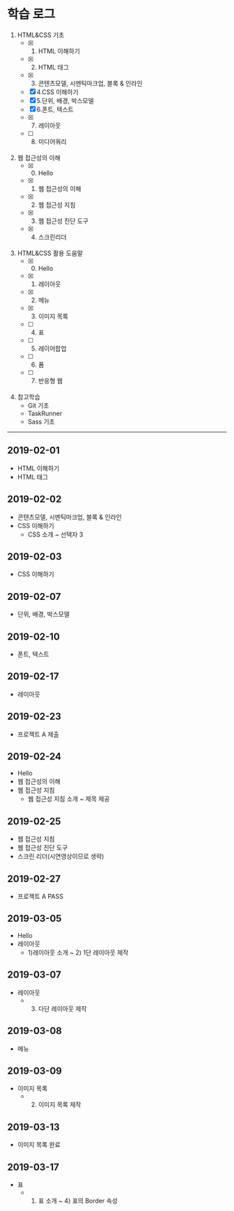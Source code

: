 # 학습 로그
1. HTML&CSS 기초
    - [x] 1. HTML 이해하기
    - [x] 2. HTML 태그
    - [x] 3. 콘텐츠모델, 시멘틱마크업, 블록 & 인라인
    - [x] 4.CSS 이해하기
    - [x] 5.단위, 배경, 박스모델
    - [x] 6.폰트, 텍스트
    - [x] 7. 레이아웃
    - [ ] 8. 미디어쿼리
<br><br>
2. 웹 접근성의 이해 
    - [x] 0. Hello
    - [x] 1. 웹 접근성의 이해
    - [x] 2. 웹 접근성 지침
    - [x] 3. 웹 접근성 진단 도구
    - [x] 4. 스크린리더
<br><br>
3. HTML&CSS 활용 도움말
    - [x] 0. Hello
    - [x] 1. 레이아웃
    - [x] 2. 메뉴
    - [x] 3. 이미지 목록
    - [ ] 4. 표
    - [ ] 5. 레이어팝업
    - [ ] 6. 폼
    - [ ] 7. 반응형 웹
<br><br>
4. 참고학습
    - Git 기초
    - TaskRunner
    - Sass 기초

---

## 2019-02-01
- HTML 이해하기
- HTML 태그

## 2019-02-02
- 콘텐츠모델, 시멘틱마크업, 블록 & 인라인 
- CSS 이해하기
    - CSS 소개 ~ 선택자 3

## 2019-02-03
- CSS 이해하기 

## 2019-02-07
- 단위, 배경, 박스모델

## 2019-02-10
- 폰트, 텍스트

## 2019-02-17
- 레이아웃

## 2019-02-23
- 프로젝트 A 제출

## 2019-02-24
- Hello
- 웹 접근성의 이해
- 웹 접근성 지침
    - 웹 접근성 지침 소개 ~ 제목 제공 

## 2019-02-25
- 웹 접근성 지침
- 웹 접근성 진단 도구
- 스크린 리더(시연영상이므로 생략)

## 2019-02-27
- 프로젝트 A PASS

## 2019-03-05
- Hello
- 레이아웃
    - 1)레이아웃 소개 ~ 2) 1단 레이아웃 제작

## 2019-03-07
- 레이아웃
    - 3) 다단 레이아웃 제작

## 2019-03-08
- 메뉴

## 2019-03-09
- 이미지 목록
    - 2) 이미지 목록 제작

## 2019-03-13
- 이미지 목록 완료

## 2019-03-17
- 표
    - 1) 표 소개 ~ 4) 표의 Border 속성
